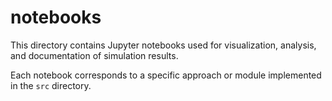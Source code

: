 # notebooks

This directory contains Jupyter notebooks used for visualization, analysis, and documentation of simulation results.

Each notebook corresponds to a specific approach or module implemented in the `src` directory.
